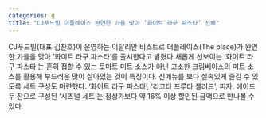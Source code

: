 ```yaml
---
categories: g
title: "CJ푸드빌 더플레이스 완연한 가을 맞아 ‘화이트 라구 파스타’ 선봬"
---
```

CJ푸드빌(대표 김찬호)이 운영하는 이탈리안 비스트로 더플레이스(The place)가 완연한 가을을 맞아 ‘화이트 라구 파스타’를 출시한다고 밝혔다.새롭게 선보이는 ‘화이트 라구 파스타’는 흔히 접할 수 있는 토마토 미트 소스가 아닌 고소한 크림베이스의 미트 소스를 활용해 부드러운 맛이 살아있는 것이 특징이다. 신메뉴를 보다 실속있게 즐길 수 있도록 세트 구성도 마련했다. ‘화이트 라구 파스타’, ‘리코타 프루타 샐러드’, 피자, 에이드 두 잔으로 구성된 ‘시즈널 세트’는 정상가보다 약 16% 이상 할인된 금액으로 만나볼 수 있다.